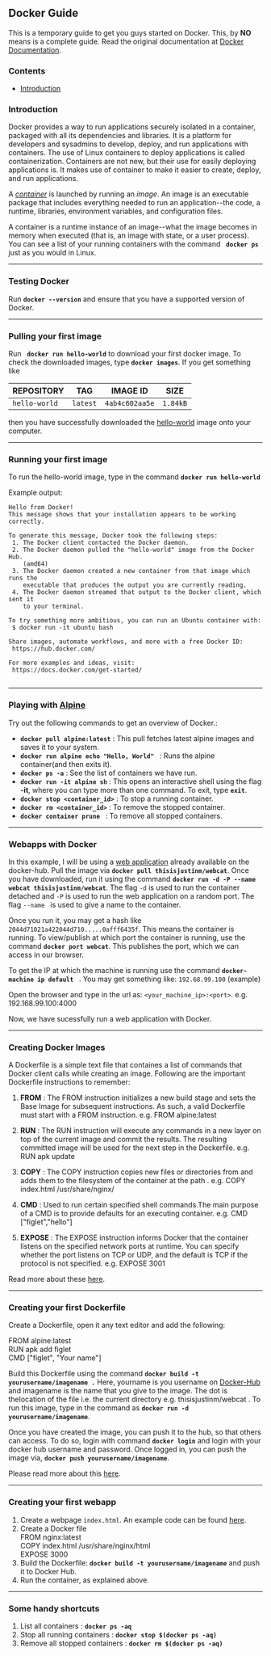 ## Docker Guide 

This is a temporary guide to get you guys started on Docker. This, by **NO** means is a complete guide. Read the original documentation at
[Docker Documentation](https://docs.docker.com/get-started/).

### Contents

* [Introduction](/README.md/#Introduction)

### Introduction
Docker provides a way to run applications securely isolated in a container, packaged with all its dependencies and libraries.
It is a platform for developers and sysadmins to develop, deploy, and run applications with containers. The use of Linux containers to deploy applications is called containerization. Containers are not new, but their use for easily deploying applications is.
It makes use of container to make it easier to create, deploy, and run applications.

A [*container*](https://docs.docker.com/get-started/part2/) is launched by running an *image*. An image is an executable package that includes everything needed to run an application--the code, a runtime, libraries, environment variables, and configuration files.

A container is a runtime instance of an image--what the image becomes in memory when executed (that is, an image with state, or a user process). You can see a list of your running containers with the command **``` docker ps```** just as you would in Linux.

---

### Testing Docker
Run  **```docker --version```** and ensure that you have a supported version of Docker.

---

### Pulling your first image

Run **``` docker run hello-world```** to download your first docker image. To check the downloaded images, type **```docker images```**.
If you get something like 

REPOSITORY | TAG | IMAGE ID | SIZE
------------ | ------------- | ------------- | -------------
```hello-world``` | ```latest``` | ```4ab4c602aa5e``` | ```1.84kB```

then you have successfully downloaded the [hello-world](https://hub.docker.com/_/hello-world/) image onto your computer.

---

### Running your first image
To run the hello-world image, type in the command **```docker run hello-world```**

Example output:

```
Hello from Docker!
This message shows that your installation appears to be working correctly.

To generate this message, Docker took the following steps:
 1. The Docker client contacted the Docker daemon.
 2. The Docker daemon pulled the "hello-world" image from the Docker Hub.
    (amd64)
 3. The Docker daemon created a new container from that image which runs the
    executable that produces the output you are currently reading.
 4. The Docker daemon streamed that output to the Docker client, which sent it
    to your terminal.

To try something more ambitious, you can run an Ubuntu container with:
 $ docker run -it ubuntu bash

Share images, automate workflows, and more with a free Docker ID:
 https://hub.docker.com/

For more examples and ideas, visit:
 https://docs.docker.com/get-started/
  
```

---

### Playing with [Alpine](https://alpinelinux.org/)

Try out the following commands to get an overview of Docker.:

* **```docker pull alpine:latest```** : This pull fetches latest alpine images and saves it to your system.
* **```docker run alpine echo "Hello, World" ```** : Runs the alpine container(and then exits it).
* **```docker ps -a```** : See the list of containers we have run.
* **```docker run -it alpine sh```** : This opens an interactive shell using the flag **-it**, where you can type more than one command. To exit, type **```exit```**.
* **```docker stop <container_id>```** : To stop a running container.
* **```docker rm <container_id>```** : To remove the stopped container.
* **```docker container prune ```** : To remove all stopped containers.

---

### Webapps with Docker

In this example, I will be using a [web application](https://hub.docker.com/r/thisisjustinm/webcat/) already available on the docker-hub. Pull the image via **```docker pull thisisjustinm/webcat```**. Once you have downloaded, run it using the command **```docker run -d -P --name webcat thisisjustinm/webcat```**. The flag ```-d``` is used to run the container detached and ```-P``` is used to run the web application on a random port. The flag ```--name ``` is used to give a name to the container.

Once you run it, you may get a hash like ```2044d71021a422044d710.....0afff6435f```. This means the container is running. To view/publish at which port the container is running, use the command **```docker port webcat```**. This publishes the port, which we can access in our browser.

To get the IP at which the machine is running use the command **```docker-machine ip default ```** . You may get something like: ```192.68.99.100``` (example)

Open the browser and type in the url as: ```<your_machine_ip>:<port>```. e.g. 192.168.99.100:4000

Now, we have sucessfully run a web application with Docker.

---

### Creating Docker Images

A Dockerfile is a simple text file that containes a list of commands that Docker client calls while creating an image. Following are the important Dockerfile instructions to remember:
1. **FROM** : The FROM instruction initializes a new build stage and sets the Base Image for subsequent instructions. As such, a valid Dockerfile must start with a FROM instruction. 
e.g. FROM alpine:latest

2. **RUN** : The RUN instruction will execute any commands in a new layer on top of the current image and commit the results. The resulting committed image will be used for the next step in the Dockerfile. 
e.g. RUN apk update

3. **COPY** : The COPY instruction copies new files or directories from <src> and adds them to the filesystem of the container at the path <dest>. 
 e.g. COPY index.html /usr/share/nginx/
 
4. **CMD** : Used to run certain specified shell commands.The main purpose of a CMD is to provide defaults for an executing container. e.g. CMD \["figlet","hello"\]

5. **EXPOSE** : The EXPOSE instruction informs Docker that the container listens on the specified network ports at runtime. You can specify whether the port listens on TCP or UDP, and the default is TCP if the protocol is not specified. 
e.g. EXPOSE 3001

Read more about these [here](https://docs.docker.com/engine/reference/builder/).

---

### Creating your first Dockerfile

Create a Dockerfile, open it any text editor and add the following:

FROM alpine:latest <br>
RUN apk add figlet <br>
CMD \["figlet", "Your name"\]<br>

Build this Dockerfile using the command **``` docker build -t yourusername/imagename . ```**
Here, yourname is you username on [Docker-Hub](https://hub.docker.com) and imagename is the name that you give to the image. The dot is thelocation of the file i.e. the current directory e.g. thisisjustinm/webcat . To run this image, type in the command as **```docker run -d yourusername/imagename```**.

Once you have created the image, you can push it to the hub, so that others can access. To do so, login with command **```docker login```** and login with your docker hub username and password. Once logged in, you can push the image via, **```docker push yourusername/imagename```**. 

Please read more about this [here](https://docs.docker.com/get-started/part2/#dockerfile).

---

### Creating your first webapp

1. Create a webpage ```index.html```. An example code can be found [here](https://pastebin.com/wFzTnCAw).
2. Create a Docker file <br>
FROM nginx:latest<br>
COPY index.html /usr/share/nginx/html<br>
EXPOSE 3000<br>
3. Build the Dockerfile: **```docker build -t yourusername/imagename```** and push it to Docker Hub.
4. Run the container, as explained above.

----

### Some handy shortcuts

1. List all containers : **```docker ps -aq```**
2. Stop all running containers : **```docker stop $(docker ps -aq)```**
3. Remove all stopped containers : **```docker rm $(docker ps -aq)```**
